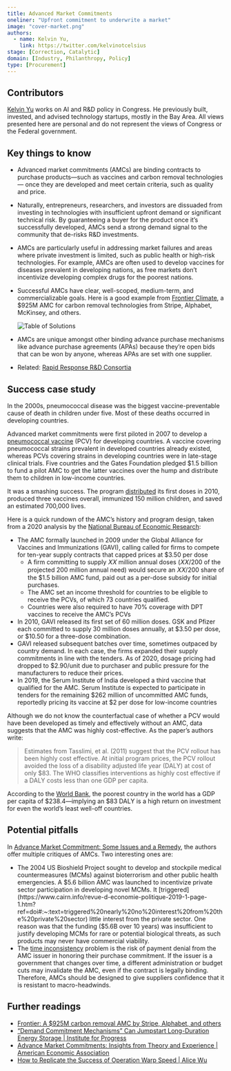 ```yaml
---
title: Advanced Market Commitments
oneliner: "Upfront commitment to underwrite a market"
image: "cover-market.png"
authors:
  - name: Kelvin Yu,
    link: https://twitter.com/kelvinotcelsius
stage: [Correction, Catalytic]
domain: [Industry, Philanthropy, Policy]
type: [Procurement]
---
```


## Contributors

[Kelvin Yu](https://www.kelv.me/) works on AI and R&D policy in Congress. He previously built, invested, and advised technology startups, mostly in the Bay Area. All views presented here are personal and do not represent the views of Congress or the Federal government.

## Key things to know

- Advanced market commitments (AMCs) are binding contracts to purchase products—such as vaccines and carbon removal technologies— once they are developed and meet certain criteria, such as quality and price.
- Naturally, entrepreneurs, researchers, and investors are dissuaded from investing in technologies with insufficient upfront demand or significant technical risk. By guaranteeing a buyer for the product once it’s successfully developed, AMCs send a strong demand signal to the community that de-risks R&D investments.
- AMCs are particularly useful in addressing market failures and areas where private investment is limited, such as public health or high-risk technologies. For example, AMCs are often used to develop vaccines for diseases prevalent in developing nations, as free markets don’t incentivize developing complex drugs for the poorest nations.
- Successful AMCs have clear, well-scoped, medium-term, and commercializable goals. Here is a good example from [Frontier Climate](https://frontierclimate.com/), a $925M AMC for carbon removal technologies from Stripe, Alphabet, McKinsey, and others.
    
    ![Table of Solutions](Advanced%20Market%20Commitment/Untitled.png)
    
- AMCs are unique amongst other binding advance purchase mechanisms like advance purchase agreements (APAs) because they’re open bids that can be won by anyone, whereas APAs are set with one supplier.
- Related: [Rapid Response R&D Consortia](/collection?lever=Pre-Competitive%2520R%2526D%2520Consortia)

## Success case study

In the 2000s, pneumococcal disease was the biggest vaccine-preventable cause of death in children under five. Most of these deaths occurred in developing countries.

Advanced market commitments were first piloted in 2007 to develop a [pneumococcal vaccine](https://www.nber.org/papers/w26775) (PCV) for developing countries. A vaccine covering pneumococcal strains prevalent in developed countries already existed, whereas PCVs covering strains in developing countries were in late-stage clinical trials. Five countries and the Gates Foundation pledged $1.5 billion to fund a pilot AMC to get the latter vaccines over the hump and distribute them to children in low-income countries.

It was a smashing success. The program [distributed](https://www.nber.org/digest/apr20/price-guarantee-spurred-vaccine-development-poor-nations) its first doses in 2010, produced three vaccines overall, immunized 150 million children, and saved an estimated 700,000 lives.

Here is a quick rundown of the AMC’s history and program design, taken from a 2020 analysis by the [National Bureau of Economic Research](https://www.nber.org/system/files/working_papers/w26775/w26775.pdf):

- The AMC formally launched in 2009 under the Global Alliance for Vaccines and Immunizations (GAVI), calling called for firms to compete for ten-year supply contracts that capped prices at $3.50 per dose
    - A firm committing to supply 𝑋𝑋 million annual doses (𝑋𝑋/200 of the projected 200 million annual need) would secure an 𝑋𝑋/200 share of the $1.5 billion AMC fund, paid out as a per-dose subsidy for initial purchases.
    - The AMC set an income threshold for countries to be eligible to receive the PCVs, of which 73 countries qualified.
    - Countries were also required to have 70% coverage with DPT vaccines to receive the AMC’s PCVs
- In 2010, GAVI released its first set of 60 million doses. GSK and Pfizer each committed to supply 30 million doses annually, at $3.50 per dose, or $10.50 for a three-dose combination.
- GAVI released subsequent batches over time, sometimes outpaced by country demand. In each case, the firms expanded their supply commitments in line with the tenders. As of 2020, dosage pricing had dropped to $2.90/unit due to purchaser and public pressure for the manufacturers to reduce their prices.
- In 2019, the Serum Institute of India developed a third vaccine that qualified for the AMC. Serum Institute is expected to participate in tenders for the remaining $262 million of uncommitted AMC funds, reportedly pricing its vaccine at $2 per dose for low-income countries

Although we do not know the counterfactual case of whether a PCV would have been developed as timely and effectively without an AMC, data suggests that the AMC was highly cost-effective. As the paper’s authors write:

> Estimates from Tasslimi, et al. (2011) suggest that the PCV rollout has been highly cost effective. At initial program prices, the PCV rollout avoided the loss of a disability adjusted life year (DALY) at cost of only $83. The WHO classifies interventions as highly cost effective if a DALY costs less than one GDP per capita.
> 

According to the [World Bank](https://data.worldbank.org/indicator/NY.GDP.PCAP.CD?most_recent_value_desc=false), the poorest country in the world has a GDP per capita of $238.4—implying an $83 DALY is a high return on investment for even the world’s least well-off countries.

## Potential pitfalls

In [Advance Market Commitment: Some Issues and a Remedy](https://www.cairn.info/revue-d-economie-politique-2019-1-page-1.htm?ref=doi), the authors offer multiple critiques of AMCs. Two interesting ones are:

- The 2004 US Bioshield Project sought to develop and stockpile medical countermeasures (MCMs) against bioterrorism and other public health emergencies. A $5.6 billion AMC was launched to incentivize private sector participation in developing novel MCMs. It [triggered](https://www.cairn.info/revue-d-economie-politique-2019-1-page-1.htm?ref=doi#:~:text=triggered%20nearly%20no%20interest%20from%20the%20private%20sector) little interest from the private sector. One reason was that the funding ($5.6B over 10 years) was insufficient to justify developing MCMs for rare or potential biological threats, as such products may never have commercial viability.
- The [time inconsistency](https://www.cairn.info/revue-d-economie-politique-2019-1-page-1.htm?ref=doi#:~:text=is%20often%20called-,Time%20Inconsistency,-%2C%20as%20first%20introduced) problem is the risk of payment denial from the AMC issuer in honoring their purchase commitment. If the issuer is a government that changes over time, a different administration or budget cuts may invalidate the AMC, even if the contract is legally binding. Therefore, AMCs should be designed to give suppliers confidence that it is resistant to macro-headwinds.

## Further readings

- [Frontier: A $925M carbon removal AMC by Stripe, Alphabet, and others](https://frontierclimate.com/)
- [“Demand Commitment Mechanisms” Can Jumpstart Long-Duration Energy Storage | Institute for Progress](https://progress.institute/demand-commitment-mechanisms-can-jumpstart-long-term-energy-storage/)
- [Advance Market Commitments: Insights from Theory and Experience | American Economic Association](https://www.aeaweb.org/articles?id=10.1257/pandp.20201017)
- [How to Replicate the Success of Operation Warp Speed | Alice Wu](https://fas.org/publication/how-to-operation-warp-speed/)
